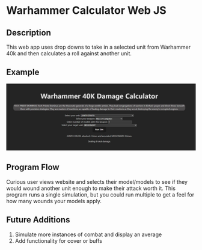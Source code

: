 # Warhammer Calculator Web JS

## Description	
This web app uses drop downs to take in a selected unit from Warhammer 40k and then calculates a roll against another unit.
## Example

![alt text](/Warhammer_Calc.jpg "Example Image")

## Program Flow
Curious user views website and selects their model/models to see if they would wound another unit enough to make their attack worth it. This program runs a single simulation, but you could run multiple to get a feel for how many wounds your models apply.


## Future Additions

 1. Simulate more instances of combat and display an average
 2. Add functionality for cover or buffs
